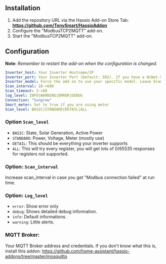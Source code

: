 ## Installation

1. Add the repository URL via the Hassio Add-on Store Tab: **https://github.com/TenySmart/HassioAddon**
2. Configure the "ModbusTCP2MQTT" add-on.
3. Start the "ModbusTCP2MQTT" add-on.

## Configuration

**Note**: _Remember to restart the add-on when the configuration is changed._

```yaml
Inverter_host: Your Inverter Hostname/IP
Inverter_port: Your Inverter Port (Default: 502). If you have a WiNet-S dongle set to 8082
Inverter_model: Force the add on to use your specific model. Leave blank for auto detection.
Scan_interval: 10->600
Scan_timeout: 3->60
log_level: INFO|WARNING|ERROR|DEBUG
Connection: "Sungrow"
Smart_meter: Set to true if you are using meter
Scan_level: BASIC|STANDARD|DETAIL|ALL
```


### Option `Scan_level` 
 - `BASIC`: State, Solar Generation, Active Power
 - `STANDARD`: Power, Voltage, Meter (mostly use)
 - `DETAIL`: This should be everything your inverter supports
 - `ALL`: This will try every register, you will get lots of 0/65535 responses for registers not supported. 

  
### Option: `Scan_interval` 
Increase scan_interval in case you get "Modbus connection failed" at run time.

### Option: `Log_level`
- `error`: Show error only
- `debug`: Shows detailed debug information.
- `info`: Default informations.
- `warning`: Little alerts.

### MQTT Broker:
Your MQTT Broker address and credentials. If you don't know what this is, install this addon:
https://github.com/home-assistant/hassio-addons/tree/master/mosquitto

